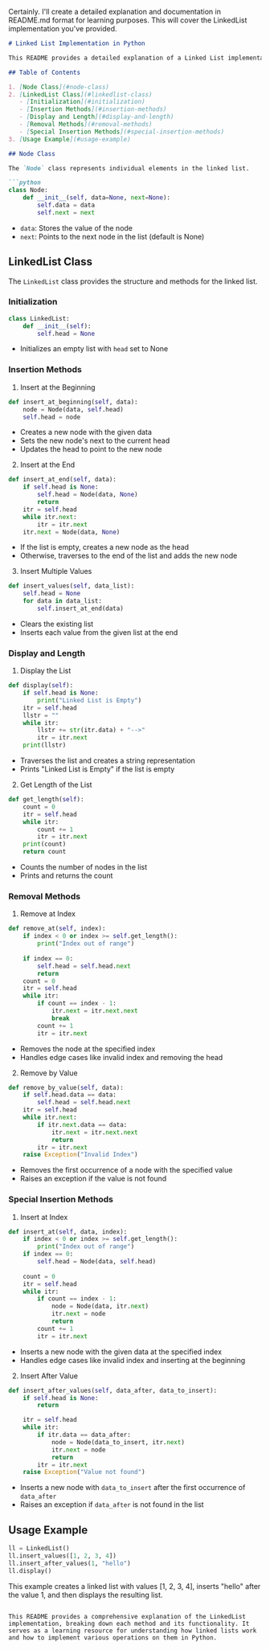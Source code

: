 Certainly. I'll create a detailed explanation and documentation in README.md format for learning purposes. This will cover the LinkedList implementation you've provided.

```markdown
# Linked List Implementation in Python

This README provides a detailed explanation of a Linked List implementation in Python. The code includes a `Node` class and a `LinkedList` class with various methods for manipulating the list.

## Table of Contents

1. [Node Class](#node-class)
2. [LinkedList Class](#linkedlist-class)
   - [Initialization](#initialization)
   - [Insertion Methods](#insertion-methods)
   - [Display and Length](#display-and-length)
   - [Removal Methods](#removal-methods)
   - [Special Insertion Methods](#special-insertion-methods)
3. [Usage Example](#usage-example)

## Node Class

The `Node` class represents individual elements in the linked list.

```python
class Node:
    def __init__(self, data=None, next=None):
        self.data = data
        self.next = next
```

- `data`: Stores the value of the node
- `next`: Points to the next node in the list (default is None)

## LinkedList Class

The `LinkedList` class provides the structure and methods for the linked list.

### Initialization

```python
class LinkedList:
    def __init__(self):
        self.head = None
```

- Initializes an empty list with `head` set to None

### Insertion Methods

1. Insert at the Beginning

```python
def insert_at_beginning(self, data):
    node = Node(data, self.head)
    self.head = node
```

- Creates a new node with the given data
- Sets the new node's next to the current head
- Updates the head to point to the new node

2. Insert at the End

```python
def insert_at_end(self, data):
    if self.head is None:
        self.head = Node(data, None)
        return
    itr = self.head
    while itr.next:
        itr = itr.next
    itr.next = Node(data, None)
```

- If the list is empty, creates a new node as the head
- Otherwise, traverses to the end of the list and adds the new node

3. Insert Multiple Values

```python
def insert_values(self, data_list):
    self.head = None
    for data in data_list:
        self.insert_at_end(data)
```

- Clears the existing list
- Inserts each value from the given list at the end

### Display and Length

1. Display the List

```python
def display(self):
    if self.head is None:
        print("Linked List is Empty")
    itr = self.head
    llstr = ""
    while itr:
        llstr += str(itr.data) + "-->"
        itr = itr.next
    print(llstr)
```

- Traverses the list and creates a string representation
- Prints "Linked List is Empty" if the list is empty

2. Get Length of the List

```python
def get_length(self):
    count = 0
    itr = self.head
    while itr:
        count += 1
        itr = itr.next
    print(count)
    return count
```

- Counts the number of nodes in the list
- Prints and returns the count

### Removal Methods

1. Remove at Index

```python
def remove_at(self, index):
    if index < 0 or index >= self.get_length():
        print("Index out of range")
    
    if index == 0:
        self.head = self.head.next
        return
    count = 0
    itr = self.head
    while itr:
        if count == index - 1:
            itr.next = itr.next.next
            break
        count += 1
        itr = itr.next
```

- Removes the node at the specified index
- Handles edge cases like invalid index and removing the head

2. Remove by Value

```python
def remove_by_value(self, data):
    if self.head.data == data:
        self.head = self.head.next
    itr = self.head
    while itr.next:
        if itr.next.data == data:
            itr.next = itr.next.next
            return
        itr = itr.next
    raise Exception("Invalid Index")
```

- Removes the first occurrence of a node with the specified value
- Raises an exception if the value is not found

### Special Insertion Methods

1. Insert at Index

```python
def insert_at(self, data, index):
    if index < 0 or index >= self.get_length():
        print("Index out of range")
    if index == 0:
        self.head = Node(data, self.head)
        
    count = 0
    itr = self.head
    while itr:
        if count == index - 1:
            node = Node(data, itr.next)
            itr.next = node
            return
        count += 1
        itr = itr.next
```

- Inserts a new node with the given data at the specified index
- Handles edge cases like invalid index and inserting at the beginning

2. Insert After Value

```python
def insert_after_values(self, data_after, data_to_insert):
    if self.head is None:
        return

    itr = self.head
    while itr:
        if itr.data == data_after:
            node = Node(data_to_insert, itr.next)
            itr.next = node
            return
        itr = itr.next
    raise Exception("Value not found")
```

- Inserts a new node with `data_to_insert` after the first occurrence of `data_after`
- Raises an exception if `data_after` is not found in the list

## Usage Example

```python
ll = LinkedList()
ll.insert_values([1, 2, 3, 4])
ll.insert_after_values(1, "hello")
ll.display()
```

This example creates a linked list with values [1, 2, 3, 4], inserts "hello" after the value 1, and then displays the resulting list.
```

This README provides a comprehensive explanation of the LinkedList implementation, breaking down each method and its functionality. It serves as a learning resource for understanding how linked lists work and how to implement various operations on them in Python.
